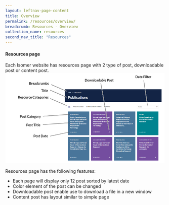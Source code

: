 ```yaml
---
layout: leftnav-page-content
title: Overview
permalink: /resources/overview/
breadcrumb: Resources - Overview
collection_name: resources
second_nav_title: "Resources"
---
```

#### **Resources page**
Each Isomer website has resources page with 2 type of post, downloadable post or content post.
![Resources page](/images/resources/resources-page.PNG)

Resources page has the following features:
- Each page will display only 12 post sorted by latest date
- Color element of the post can be changed
- Downloadable post enable use to download a file in a new window
- Content post has layout similar to simple page
